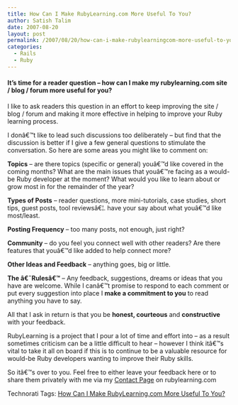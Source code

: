 ```yaml
---
title: How Can I Make RubyLearning.com More Useful To You?
author: Satish Talim
date: 2007-08-20
layout: post
permalink: /2007/08/20/how-can-i-make-rubylearningcom-more-useful-to-you/
categories:
  - Rails
  - Ruby
---
```

<div>
  <h4>
    It&#8217;s time for a reader question &#8211; how can I make my rubylearning.com site / blog / forum more useful for you?
  </h4>
  
  <p>
    I like to ask readers this question in an effort to keep improving the site / blog / forum and making it more effective in helping to improve your Ruby learning process.
  </p>
  
  <p>
    I donâ€™t like to lead such discussions too deliberately &#8211; but find that the discussion is better if I give a few general questions to stimulate the conversation. So here are some areas you might like to comment on:
  </p>
  
  <p>
    <strong>Topics</strong> &#8211; are there topics (specific or general) youâ€™d like covered in the coming months? What are the main issues that youâ€™re facing as a would-be Ruby developer at the moment? What would you like to learn about or grow most in for the remainder of the year?
  </p>
  
  <p>
    <strong>Types of Posts</strong> &#8211; reader questions, more mini-tutorials, case studies, short tips, guest posts, tool reviewsâ€¦. have your say about what youâ€™d like most/least.
  </p>
  
  <p>
    <strong>Posting Frequency</strong> &#8211; too many posts, not enough, just right?
  </p>
  
  <p>
    <strong>Community</strong> &#8211; do you feel you connect well with other readers? Are there features that youâ€™d like added to help connect more?
  </p>
  
  <p>
    <strong>Other Ideas and Feedback</strong> &#8211; anything goes, big or little.
  </p>
  
  <p>
    <strong>The â€˜Rulesâ€™</strong> &#8211; Any feedback, suggestions, dreams or ideas that you have are welcome. While I canâ€™t promise to respond to each comment or put every suggestion into place I <strong>make a commitment to you</strong> to read anything you have to say.
  </p>
  
  <p>
    All that I ask in return is that you be <strong>honest, courteous</strong> and <strong>constructive</strong> with your feedback.
  </p>
  
  <p>
    RubyLearning is a project that I pour a lot of time and effort into &#8211; as a result sometimes criticism can be a little difficult to hear &#8211; however I think itâ€™s vital to take it all on board if this is to continue to be a valuable resource for would-be Ruby developers wanting to improve their Ruby skills.
  </p>
  
  <p>
    So itâ€™s over to you. Feel free to either leave your feedback here or to share them privately with me via my <a href="http://rubylearning.com/contact/contact.html">Contact Page</a> on rubylearning.com
  </p>
</div>

Technorati Tags: <a href="http://technorati.com/tag/How+Can+I+Make+RubyLearning.com+More+Useful+To+You%3F" rel="tag">How Can I Make RubyLearning.com More Useful To You?</a>
